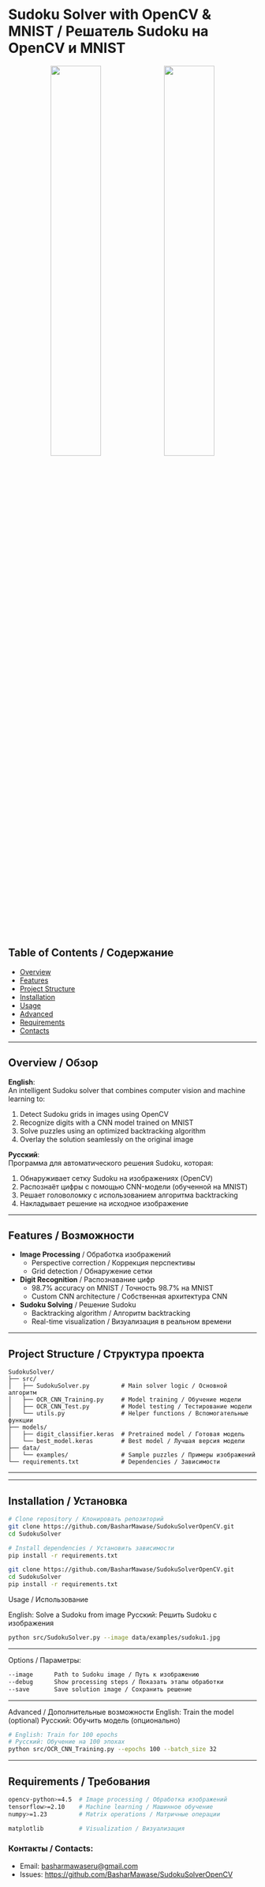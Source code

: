 # Sudoku Solver with OpenCV & MNIST / Решатель Sudoku на OpenCV и MNIST

<div align="center">
  <img src="https://github.com/user-attachments/assets/6d08064a-5412-4c17-861e-662f0bc6fb35" width="45%">
  <img src="https://github.com/user-attachments/assets/9ced8717-42d3-40f1-92a6-3e4bc6cd709e" width="45%">
</div>

## Table of Contents / Содержание
- [Overview](#overview--обзор)
- [Features](#features--возможности)
- [Project Structure](#project-structure--структура-проекта)
- [Installation](#installation--установка)
- [Usage](#usage--использование)
- [Advanced](#advanced--дополнительные-возможности)
- [Requirements](#requirements--требования)
- [Contacts](#contacts--контакты)

---

## Overview / Обзор
**English**:  
An intelligent Sudoku solver that combines computer vision and machine learning to:
1. Detect Sudoku grids in images using OpenCV
2. Recognize digits with a CNN model trained on MNIST
3. Solve puzzles using an optimized backtracking algorithm
4. Overlay the solution seamlessly on the original image

**Русский**:  
Программа для автоматического решения Sudoku, которая:
1. Обнаруживает сетку Sudoku на изображениях (OpenCV)
2. Распознаёт цифры с помощью CNN-модели (обученной на MNIST)
3. Решает головоломку с использованием алгоритма backtracking
4. Накладывает решение на исходное изображение

---

## Features / Возможности
- **Image Processing** / Обработка изображений
  - Perspective correction / Коррекция перспективы
  - Grid detection / Обнаружение сетки
- **Digit Recognition** / Распознавание цифр
  - 98.7% accuracy on MNIST / Точность 98.7% на MNIST
  - Custom CNN architecture / Собственная архитектура CNN
- **Sudoku Solving** / Решение Sudoku
  - Backtracking algorithm / Алгоритм backtracking
  - Real-time visualization / Визуализация в реальном времени

---
## Project Structure / Структура проекта
```
SudokuSolver/
├── src/
│   ├── SudokuSolver.py         # Main solver logic / Основной алгоритм
│   ├── OCR_CNN_Training.py     # Model training / Обучение модели
│   ├── OCR_CNN_Test.py         # Model testing / Тестирование модели
│   └── utils.py                # Helper functions / Вспомогательные функции
├── models/
│   ├── digit_classifier.keras  # Pretrained model / Готовая модель
│   └── best_model.keras        # Best model / Лучшая версия модели
├── data/
│   └── examples/               # Sample puzzles / Примеры изображений
└── requirements.txt            # Dependencies / Зависимости
```
---

---

## Installation / Установка
```bash
# Clone repository / Клонировать репозиторий
git clone https://github.com/BasharMawase/SudokuSolverOpenCV.git
cd SudokuSolver

# Install dependencies / Установить зависимости
pip install -r requirements.txt
```

```bash
git clone https://github.com/BasharMawase/SudokuSolverOpenCV.git
cd SudokuSolver
pip install -r requirements.txt
```
Usage / Использование

English: Solve a Sudoku from image
Русский: Решить Sudoku с изображения
```bash
python src/SudokuSolver.py --image data/examples/sudoku1.jpg
```
---
Options / Параметры:
```bash
--image      Path to Sudoku image / Путь к изображению
--debug      Show processing steps / Показать этапы обработки
--save       Save solution image / Сохранить решение
```
---
Advanced / Дополнительные возможности
English: Train the model (optional)
Русский: Обучить модель (опционально)

```bash
# English: Train for 100 epochs
# Русский: Обучение на 100 эпохах
python src/OCR_CNN_Training.py --epochs 100 --batch_size 32
```
---
## Requirements / Требования
```bash
opencv-python>=4.5  # Image processing / Обработка изображений
tensorflow>=2.10    # Machine learning / Машинное обучение
numpy>=1.23         # Matrix operations / Матричные операции
```
```bash
matplotlib          # Visualization / Визуализация
```

### Контакты / Contacts:
- Email: basharmawaseru@gmail.com
- Issues: https://github.com/BasharMawase/SudokuSolverOpenCV
